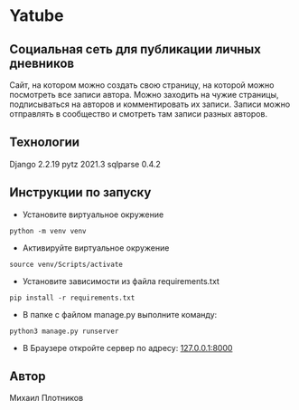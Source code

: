 # Yatube
## Cоциальная сеть для публикации личных дневников

Сайт, на котором можно создать свою страницу, на которой можно посмотреть все записи автора.
Можно заходить на чужие страницы, подписываться на авторов и комментировать их записи.
Записи можно отправлять в сообщество и смотреть там записи разных авторов.

## Технологии
Django 2.2.19
pytz 2021.3
sqlparse 0.4.2

## Инструкции по запуску

- Установите виртуальное окружение
```
python -m venv venv
```
- Активируйте виртуальное окружение
```
source venv/Scripts/activate
```
- Установите зависимости из файла requirements.txt
```
pip install -r requirements.txt
``` 
- В папке с файлом manage.py выполните команду:
```
python3 manage.py runserver
```

- В Браузере откройте сервер по адресу: [127.0.0.1:8000]

   [127.0.0.1:8000]: <http://127.0.0.1:8000/>

## Автор
Михаил Плотников